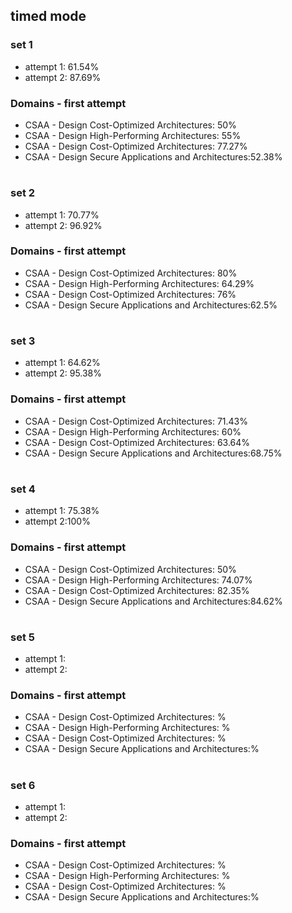 ## timed mode

### set 1

- attempt 1: 61.54%
- attempt 2: 87.69%

### Domains - first attempt

- CSAA - Design Cost-Optimized Architectures: 50%
- CSAA - Design High-Performing Architectures: 55%
- CSAA - Design Cost-Optimized Architectures: 77.27%
- CSAA - Design Secure Applications and Architectures:52.38%

#

### set 2

- attempt 1: 70.77%
- attempt 2: 96.92%

### Domains - first attempt

- CSAA - Design Cost-Optimized Architectures: 80%
- CSAA - Design High-Performing Architectures: 64.29%
- CSAA - Design Cost-Optimized Architectures: 76%
- CSAA - Design Secure Applications and Architectures:62.5%

#

### set 3

- attempt 1: 64.62%
- attempt 2: 95.38%

### Domains - first attempt

- CSAA - Design Cost-Optimized Architectures: 71.43%
- CSAA - Design High-Performing Architectures: 60%
- CSAA - Design Cost-Optimized Architectures: 63.64%
- CSAA - Design Secure Applications and Architectures:68.75%

#

### set 4

- attempt 1: 75.38%
- attempt 2:100%

### Domains - first attempt

- CSAA - Design Cost-Optimized Architectures: 50%
- CSAA - Design High-Performing Architectures: 74.07%
- CSAA - Design Cost-Optimized Architectures: 82.35%
- CSAA - Design Secure Applications and Architectures:84.62%

#

### set 5

- attempt 1:
- attempt 2:

### Domains - first attempt

- CSAA - Design Cost-Optimized Architectures: %
- CSAA - Design High-Performing Architectures: %
- CSAA - Design Cost-Optimized Architectures: %
- CSAA - Design Secure Applications and Architectures:%

#

### set 6

- attempt 1:
- attempt 2:

### Domains - first attempt

- CSAA - Design Cost-Optimized Architectures: %
- CSAA - Design High-Performing Architectures: %
- CSAA - Design Cost-Optimized Architectures: %
- CSAA - Design Secure Applications and Architectures:%
